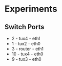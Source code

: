 # Experiments

## Switch Ports

- 2 - tux4 - eth1
- 1 - tux2 - eth0
- 3 - router - eth1
- 10 - tux4 - eth0
- 9 - tux3 - eth0
